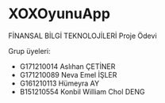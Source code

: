 # XOXOyunuApp

FİNANSAL BİLGİ TEKNOLOJİLERİ Proje Ödevi

Grup üyeleri:

* G171210014  Aslıhan ÇETİNER
* G171210089  Neva Emel İŞLER
* G161210113  Hümeyra AY
* B151210554  Konbil William Chol DENG
